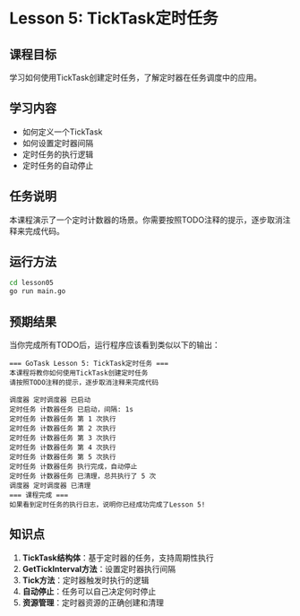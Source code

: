 # Lesson 5: TickTask定时任务

## 课程目标
学习如何使用TickTask创建定时任务，了解定时器在任务调度中的应用。

## 学习内容
- 如何定义一个TickTask
- 如何设置定时器间隔
- 定时任务的执行逻辑
- 定时任务的自动停止

## 任务说明
本课程演示了一个定时计数器的场景。你需要按照TODO注释的提示，逐步取消注释来完成代码。

## 运行方法
```bash
cd lesson05
go run main.go
```

## 预期结果
当你完成所有TODO后，运行程序应该看到类似以下的输出：
```
=== GoTask Lesson 5: TickTask定时任务 ===
本课程将教你如何使用TickTask创建定时任务
请按照TODO注释的提示，逐步取消注释来完成代码

调度器 定时调度器 已启动
定时任务 计数器任务 已启动，间隔: 1s
定时任务 计数器任务 第 1 次执行
定时任务 计数器任务 第 2 次执行
定时任务 计数器任务 第 3 次执行
定时任务 计数器任务 第 4 次执行
定时任务 计数器任务 第 5 次执行
定时任务 计数器任务 执行完成，自动停止
定时任务 计数器任务 已清理，总共执行了 5 次
调度器 定时调度器 已清理
=== 课程完成 ===
如果看到定时任务的执行日志，说明你已经成功完成了Lesson 5!
```

## 知识点
1. **TickTask结构体**：基于定时器的任务，支持周期性执行
2. **GetTickInterval方法**：设置定时器执行间隔
3. **Tick方法**：定时器触发时执行的逻辑
4. **自动停止**：任务可以自己决定何时停止
5. **资源管理**：定时器资源的正确创建和清理
